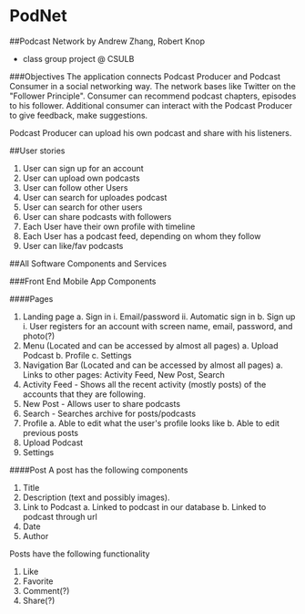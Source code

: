 # PodNet
##Podcast Network
by Andrew Zhang, Robert Knop
- class group project @ CSULB

###Objectives
The application connects Podcast Producer and Podcast Consumer in a social networking way.
The network bases like Twitter on the "Follower Principle". 
Consumer can recommend podcast chapters, episodes to his follower. 
Additional consumer can interact with the Podcast Producer to give feedback, make suggestions.

Podcast Producer can upload his own podcast and share with his listeners.

##User stories

1. User can sign up for an account
2. User can upload own podcasts
3. User can follow other Users
3. User can search for uploades podcast
4. User can search for other users
5. User can share podcasts with followers
6. Each User have their own profile with timeline
7. Each User has a podcast feed, depending on whom they follow
8. User can like/fav podcasts

##All Software Components and Services

###Front End Mobile App Components

####Pages
1. Landing page
  a. Sign in
    i. Email/password
    ii. Automatic sign in
  b. Sign up
    i. User registers for an account with screen name, email, password, and photo(?)
2. Menu (Located and can be accessed by almost all pages)
  a. Upload Podcast
  b. Profile
  c. Settings
3. Navigation Bar (Located and can be accessed by almost all pages) 
  a. Links to other pages: Activity Feed, New Post, Search
4. Activity Feed - Shows all the recent activity (mostly posts) of the accounts that they are following.
5. New Post - Allows user to share podcasts
6. Search - Searches archive for posts/podcasts
7. Profile
  a. Able to edit what the user's profile looks like
  b. Able to edit previous posts
8. Upload Podcast
9. Settings

####Post
A post has the following components

1. Title
2. Description (text and possibly images).
3. Link to Podcast
  a. Linked to podcast in our database
  b. Linked to podcast through url
4. Date
5. Author

Posts have the following functionality

1. Like
2. Favorite
3. Comment(?)
4. Share(?)
